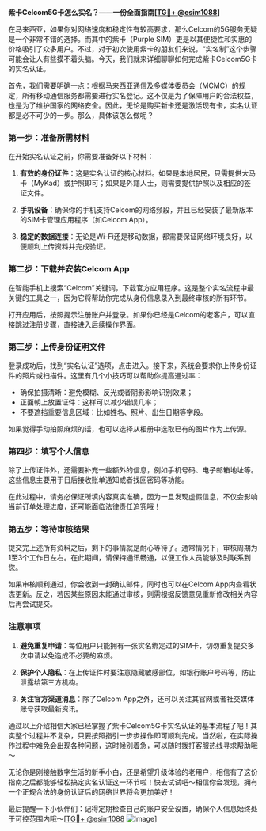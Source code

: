 **紫卡Celcom5G卡怎么实名？——一份全面指南[[TG💪+ @esim1088](https://t.me/s/esim1088)]**

在马来西亚，如果你对网络速度和稳定性有较高要求，那么Celcom的5G服务无疑是一个非常不错的选择。而其中的紫卡（Purple SIM）更是以其便捷性和实惠的价格吸引了众多用户。不过，对于初次使用紫卡的朋友们来说，“实名制”这个步骤可能会让人有些摸不着头脑。今天，我们就来详细聊聊如何完成紫卡Celcom5G卡的实名认证。

首先，我们需要明确一点：根据马来西亚通信及多媒体委员会（MCMC）的规定，所有移动通信服务都需要进行实名登记。这不仅是为了保障用户的合法权益，也是为了维护国家的网络安全。因此，无论是购买新卡还是激活现有卡，实名认证都是必不可少的一步。那么，具体该怎么做呢？

### 第一步：准备所需材料

在开始实名认证之前，你需要准备好以下材料：

1. **有效的身份证件**：这是实名认证的核心材料。如果是本地居民，只需提供大马卡（MyKad）或护照即可；如果是外籍人士，则需要提供护照以及相应的签证文件。
   
2. **手机设备**：确保你的手机支持Celcom的网络频段，并且已经安装了最新版本的SIM卡管理应用程序（如Celcom App）。

3. **稳定的数据连接**：无论是Wi-Fi还是移动数据，都需要保证网络环境良好，以便顺利上传资料并完成验证。

### 第二步：下载并安装Celcom App

在智能手机上搜索“Celcom”关键词，下载官方应用程序。这是整个实名流程中最关键的工具之一，因为它将帮助你完成从身份信息录入到最终审核的所有环节。

打开应用后，按照提示注册账户并登录。如果你已经是Celcom的老客户，可以直接跳过注册步骤，直接进入后续操作界面。

### 第三步：上传身份证明文件

登录成功后，找到“实名认证”选项，点击进入。接下来，系统会要求你上传身份证件的照片或扫描件。这里有几个小技巧可以帮助你提高通过率：

- 确保拍摄清晰：避免模糊、反光或者阴影影响识别效果；
- 正面朝上放置证件：这样可以减少错误几率；
- 不要遮挡重要信息区域：比如姓名、照片、出生日期等字段。

如果觉得手动拍照麻烦的话，也可以选择从相册中选取已有的图片作为上传源。

### 第四步：填写个人信息

除了上传证件外，还需要补充一些额外的信息，例如手机号码、电子邮箱地址等。这些信息主要用于日后接收账单通知或者找回密码等功能。

在此过程中，请务必保证所填内容真实准确，因为一旦发现虚假信息，不仅会影响当前订单处理进度，还可能面临法律责任追究哦！

### 第五步：等待审核结果

提交完上述所有资料之后，剩下的事情就是耐心等待了。通常情况下，审核周期为1至3个工作日左右。在此期间，请保持通讯畅通，以便工作人员能够及时联系到您。

如果审核顺利通过，你会收到一封确认邮件，同时也可以在Celcom App内查看状态更新。反之，若因某些原因未能通过审核，则需根据反馈意见重新修改相关内容后再尝试提交。

### 注意事项

1. **避免重复申请**：每位用户只能拥有一张实名绑定过的SIM卡，切勿重复提交多次申请以免造成不必要的麻烦。
   
2. **保护个人隐私**：在上传证件时要注意隐藏敏感部位，如银行账户号码等，防止泄露给第三方机构。
   
3. **关注官方渠道消息**：除了Celcom App之外，还可以关注其官网或者社交媒体账号获取最新资讯。

通过以上介绍相信大家已经掌握了紫卡Celcom5G卡实名认证的基本流程了吧！其实整个过程并不复杂，只要按照指引一步步操作即可顺利完成。当然啦，在实际操作过程中难免会出现各种问题，这时候别着急，可以随时拨打客服热线寻求帮助哦～

无论你是刚接触数字生活的新手小白，还是希望升级体验的老用户，相信有了这份指南之后都能够轻松搞定实名认证这一环节啦！快去试试吧～相信你会发现，拥有一个正规合法的身份认证后的网络世界将会更加美好！

最后提醒一下小伙伴们：记得定期检查自己的账户安全设置，确保个人信息始终处于可控范围内哦～[[TG💪+ @esim1088](https://t.me/s/esim1088) ![Image](https://i.postimg.cc/4NQfJmqS/Snipaste-2025-05-13-00-14-12.png)]